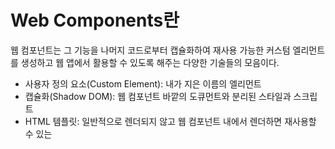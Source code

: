# Web Components란

웹 컴포넌트는 그 기능을 나머지 코드로부터 캡슐화하여 재사용 가능한 커스텀 엘리먼트를 생성하고 웹 앱에서 활용할 수 있도록 해주는 다양한 기술들의 모음이다.

- 사용자 정의 요소(Custom Element): 내가 지은 이름의 엘리먼트
- 캡슐화(Shadow DOM): 웹 컴포넌트 바깥의 도큐먼트와 분리된 스타일과 스크립트
- HTML 템플릿: 일반적으로 렌더되지 않고 웹 컴포넌트 내에서 렌더하면 재사용할 수 있는 <template>, <slot> 엘리먼트

## 시나리오

- Team Home이 운영하는 정적 파일을 제공하는 웹서버 (localhost:3001)
  - Web Component: /bundle.js
- Team Jobs이 운영하는 정적 파일을 제공하는 웹서버 (localhost:3002)
  - Web Component: /bundle.js
- Web Service를 제공하는 Shell App (localhost:3000)
  - /Page: index.html

## 특징

- 강력한 장점은 웹 표준이다. 오랜 시간 웹 컴포넌트의 스펙이 준비되었고, 다른 어떤 컴포넌트 기반 라이브러리보다도 미래 지향적이다.
- Shadow DOM을 이용해서 브라우저 레벨에서 격리가 가능하다.
- 여러가지 생명 주기 메서드를 오버라이드해서 구현이 가능하다. 이를 이용해서 특정 기술로 만든 프레그먼트를 래핑할 수 있다.
- 클라이언트에서 JS를 이용할 수 있어야 한다.
- 서버 사이드에서 바로 렌더가 가능하지 않다. (우회 방식으로 템플릿을 문자열로 렌더해서 처리할 수 있다.)
- Shadow DOM을 지원하지 않는 브라우저가 있다.
